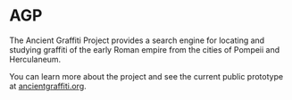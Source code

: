 # AGP
The Ancient Graffiti Project provides a search engine for locating and studying graffiti of the early Roman empire from the cities of Pompeii and Herculaneum.

You can learn more about the project and see the current public prototype at [ancientgraffiti.org](http://ancientgraffiti.org).
